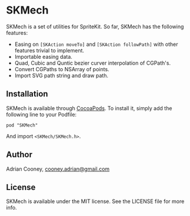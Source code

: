 # SKMech
SKMech is a set of utilities for SpriteKit. So far, SKMech has the following features:

* Easing on `[SKAction moveTo]` and `[SKAction followPath]` with other features trivial to implement.
* Importable easing data.
* Quad, Cubic and Quntic bezier curver interpolation of CGPath's.
* Convert CGPaths to NSArray of points.
* Import SVG path string and draw path.

## Installation

SKMech is available through [CocoaPods](http://cocoapods.org). To install
it, simply add the following line to your Podfile:

    pod "SKMech"

And import `<SKMech/SKMech.h>`.

## Author

Adrian Cooney, cooney.adrian@gmail.com

## License

SKMech is available under the MIT license. See the LICENSE file for more info.


